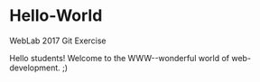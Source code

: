 # Hello-World
WebLab 2017 Git Exercise

Hello students! Welcome to the WWW--wonderful world of web-development. ;)
